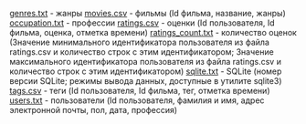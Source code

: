 [genres.txt](genres.txt) - жанры
[movies.csv](movies.csv) - фильмы (Id фильма, название, жанры)
[occupation.txt](occupation.txt) - профессии
[ratings.csv](ratings.csv) - оценки (Id пользователя, Id фильма, оценка, отметка времени)
[ratings_count.txt](ratings_count.txt) - количество оценок (Значение минимального идентификатора пользователя из файла 
ratings.csv и количество строк с этим идентификатором; Значение максимального идентификатора пользователя из файла 
ratings.csv и количество строк с этим идентификатором)
[sqlite.txt](sqlite.txt) - SQLite (номер версии SQLite; режимы вывода данных, доступные в утилите sqlite3)
[tags.csv](tags.csv) - теги (Id пользователя, Id фильма, тег, отметка времени)
[users.txt](users.txt) - пользователи (Id пользователя, фамилия и имя, адрес электронной почты, пол, дата, профессия)